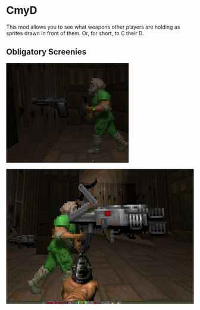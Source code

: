 # CmyD

This mod allows you to see what weapons other players are holding as sprites drawn in front of them. Or, for short, to C their D.

## Obligatory Screenies

![Screenie 1](assets/screenie1.png)

![Screenie 2](assets/screenie2.png)
